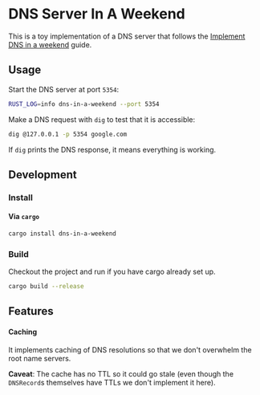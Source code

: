# DNS Server In A Weekend

This is a toy implementation of a DNS server that follows the [Implement DNS in a weekend](https://implement-dns.wizardzines.com/index.html) guide.

## Usage

Start the DNS server at port `5354`:
```sh
RUST_LOG=info dns-in-a-weekend --port 5354
```

Make a DNS request with `dig` to test that it is accessible:
```sh
dig @127.0.0.1 -p 5354 google.com
```

If `dig` prints the DNS response, it means everything is working.

## Development

### Install

#### Via `cargo`
```sh
cargo install dns-in-a-weekend
```

### Build

Checkout the project and run if you have cargo already set up.
```sh
cargo build --release
```

## Features

#### Caching

It implements caching of DNS resolutions so that we don't overwhelm the root name servers.

**Caveat**: The cache has no TTL so it could go stale (even though the `DNSRecord`s themselves have TTLs we don't implement it here).
